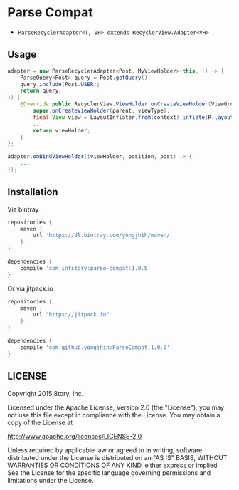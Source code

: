 # Parse Compat

* `ParseRecyclerAdapter<T, VH> extends RecyclerView.Adapter<VH>`

## Usage

```java
adapter = new ParseRecyclerAdapter<Post, MyViewHolder>(this, () -> {
    ParseQuery<Post> query = Post.getQuery();
    query.include(Post.USER);
    return query;
}) {
    @Override public RecyclerView.ViewHolder onCreateViewHolder(ViewGroup parent, int viewType) {
        super.onCreateViewHolder(parent, viewType);
        final View view = LayoutInflater.from(context).inflate(R.layout.item_view, parent, false);
        ...
        return viewHolder;
    }
};

adapter.onBindViewHolder((viewHolder, position, post) -> {
    ...
});
```

## Installation

Via bintray

```gradle
repositories {
    maven {
        url 'https://dl.bintray.com/yongjhih/maven/'
    }
}

dependencies {
    compile 'com.infstory:parse-compat:1.0.5'
}
```

Or via jitpack.io

```gradle
repositories {
    maven {
        url "https://jitpack.io"
    }
}

dependencies {
    compile 'com.github.yongjhih:ParseCompat:1.0.0'
}
```

## LICENSE

Copyright 2015 8tory, Inc.

Licensed under the Apache License, Version 2.0 (the "License"); you may not use this file except in compliance with the License. You may obtain a copy of the License at

http://www.apache.org/licenses/LICENSE-2.0

Unless required by applicable law or agreed to in writing, software distributed under the License is distributed on an "AS IS" BASIS, WITHOUT WARRANTIES OR CONDITIONS OF ANY KIND, either express or implied. See the License for the specific language governing permissions and limitations under the License.

